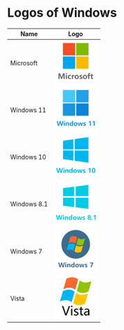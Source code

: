 # Logos of Windows

Name|Logo
--|--
Microsoft|<img src="Microsoft.png" width="100px"> 
Windows 11|<img src="Win11.png" width="100px"> 
Windows 10|<img src="Win10.png" width="100px">
Windows 8.1|<img src="Win8.1.png" width="100px">
Windows 7|<img src="Win7.png" width="100px">
Vista|<img src="Vista.png" width="100px">
